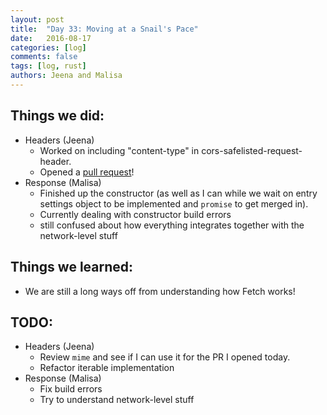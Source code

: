 ```yaml
---
layout: post
title:  "Day 33: Moving at a Snail's Pace"
date:   2016-08-17
categories: [log]
comments: false
tags: [log, rust]
authors: Jeena and Malisa
---
```


## Things we did:
- Headers (Jeena)
  - Worked on including "content-type" in cors-safelisted-request-header.
  - Opened a [pull request](https://github.com/servo/servo/pull/12915)!
- Response (Malisa)
  - Finished up the constructor (as well as I can while we wait on entry settings object to be implemented and `promise` to get merged in).
  - Currently dealing with constructor build errors
  - still confused about how everything integrates together with the network-level stuff

## Things we learned:
- We are still a long ways off from understanding how Fetch works!

## TODO:
- Headers (Jeena)
    - Review `mime` and see if I can use it for the PR I opened today.
    - Refactor iterable implementation
- Response (Malisa)
    - Fix build errors
    - Try to understand network-level stuff
